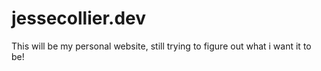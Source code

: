 # jessecollier.dev

This will be my personal website, still trying to figure out what i want it to be!

